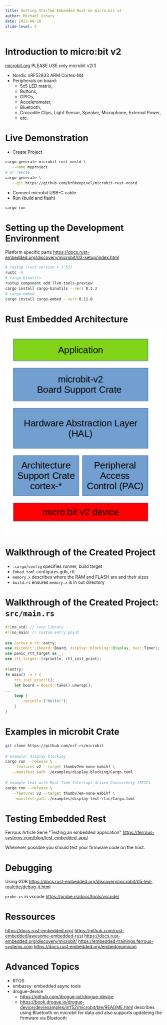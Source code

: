 ```yaml
---
title: Getting Started Embedded Rust on micro:bit v2
author: Michael Schury
date: 2023-06-28
xlide-level: 2
---
```


# Introduction to micro:bit v2

[microbit.org](https://microbit.org/) PLEASE USE only microbit v2(!)

* Nordic nRF52833 ARM Cortex-M4
* Peripherals on board:
   * 5x5 LED matrix,
   * Buttons,
   * GPIOs,
   * Accelerometer,
   * Bluetooth,
   * Crocodile Clips, Light Sensor, Speaker, Microphone, External Power,
   * etc.

# Live Demonstration

* Create Project
```sh
cargo generate microbit-rust-nostd \
   --name myproject
# or remote
cargo generate \
   --git https://github.com/br0kenpixel/microbit-rust-nostd
```
* Connect microbit USB-C cable
* Run (build and flash)

```sh
cargo run
```
# Setting up the Development Environment
 Platform specific parts
 <https://docs.rust-embedded.org/discovery/microbit/03-setup/index.html>

```bash
# rustup (rust version > 1.57)
rustc -V
# cargo-binutils
rustup component add llvm-tools-preview
cargo install cargo-binutils --vers 0.3.3
# cargo-embed
cargo install cargo-embed --vers 0.11.0
```
<!--
discovery the starting point for 
by ferrous-system (major player in the rust world
-->

# Rust Embedded Architecture

![rust-embedded-architecture.png](./images/rust-embedded-architecture.png)

# Walkthrough of the Created Project

 * `.cargo/config` specifies runner, build target
 * `Embed.toml` configures gdb, rtt
 * `memory.x` describes where the RAM and FLASH are and their sizes
 * `build.rs` ensures `memory.x` is in out directory

# Walkthrough of the Created Project: `src/main.rs`
```rust
#![no_std] // core library
#![no_main] // custom entry point

use cortex_m_rt::entry;
use microbit::{board::Board, display::blocking::Display, hal::Timer};
use panic_rtt_target as _;
use rtt_target::{rprintln, rtt_init_print};

#[entry]
fn main() -> ! {
    rtt_init_print!();
    let board = Board::take().unwrap();
...
    loop {
        rprintln!("Hello!");
    }
}
```

<!--
#![no_std] indicates the core library is used (and not the std crate); this is based on bare metal
#![no_main] indicates a custom entry point is used (instead of the default main)
#[entry] defines the extry point (from cortex-m crate)
-->
# Examples in microbit Crate

```bash
git clone https://github.com/nrf-rs/microbit

# example: display blocking
cargo run --release \
   --features v2 --target thumbv7em-none-eabihf \
   --manifest-path ./examples/display-blocking/Cargo.toml

# example text with Real-Time Interrupt-driven Concurrency (RTIC) 
cargo run --release \
   --features v2 --target thumbv7em-none-eabihf \
   --manifest-path ./examples/display-text-rtic/Cargo.toml
```

# Testing Embedded Rest
Ferrous Article Serie "Testing an embedded application"
<https://ferrous-systems.com/blog/test-embedded-app/>

Whenever possible you should test your firmware code on the host.

# Debugging
Using GDB <https://docs.rust-embedded.org/discovery/microbit/05-led-roulette/debug-it.html>

`probe-rs` in vscode <https://probe.rs/docs/tools/vscode/>

# Ressources

<https://docs.rust-embedded.org/>
<https://github.com/rust-embedded/awesome-embedded-rust>
<https://docs.rust-embedded.org/discovery/microbit/>
<https://embedded-trainings.ferrous-systems.com>
<https://docs.rust-embedded.org/embedonomicon>

# Advanced Topics

* RTOS
* embassy: embedded async tools
* drogue-device 
   * <https://github.com/drogue-iot/drogue-device>
   * <https://book.drogue.io/drogue-device/dev/examples/nrf52/microbit/ble/README.html> 
     describes using Bluetooth on microbit for data and also supports updateing the firmware via Bluetooth

<!--
~/repositories_opensource/bluetooth/drogue-device/examples/nrf52/microbit/ble/src/main.rs
-->

